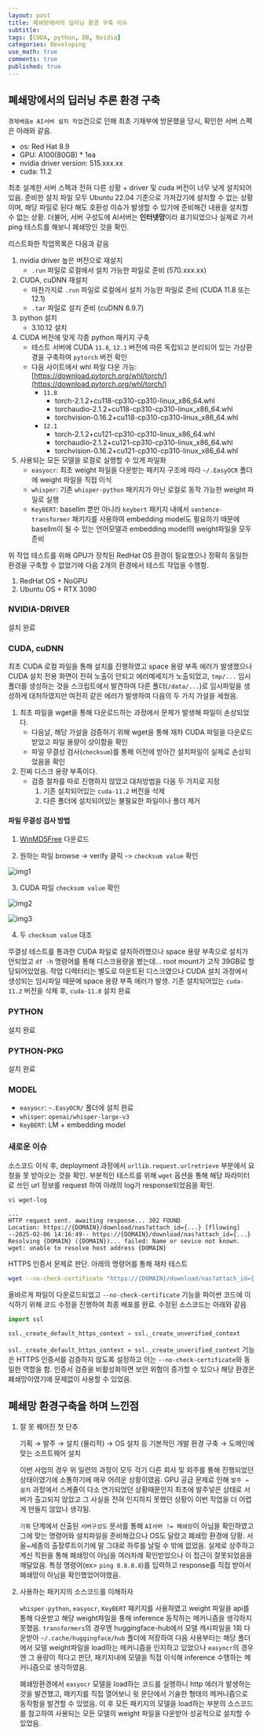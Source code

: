 ```yaml
---
layout: post
title: 폐쇄망에서의 딥러닝 환경 구축 이슈
subtitle: 
tags: [CUDA, python, DB, Nvidia]
categories: Developing
use_math: true
comments: true
published: true
---
```


## 폐쇄망에서의 딥러닝 추론 환경 구축
`경제배움e AI서버 설치 작업`건으로 인해 최초 기재부에 방문했을 당시, 확인한 서버 스펙은 아래와 같음.

- os: Red Hat 8.9
- GPU: A100(80GB) * 1ea
- nvidia driver version: 515.xxx.xx
- cuda: 11.2

최초 설계한 서버 스펙과 전혀 다른 상황 + driver 및 cuda 버전이 너무 낮게 설치되어있음. 준비한 설치 파일 모두 Ubuntu 22.04 기준으로 가져갔기에 설치할 수 없는 상황이며, 해당 파일로 된다 해도 호환성 이슈가 발생할 수 있기에 준비해간 내용을 설치할 수 없는 상황. 더불어, 서버 구성도에 AI서버는 **인터넷망**이라 표기되었으나 실제로 가서 ping 테스트를 해보니 폐쇄망인 것을 확인.

리스트화한 작업목록은 다음과 같음

1. nvidia driver 높은 버전으로 재설치
    - `.run` 파일로 로컬에서 설치 가능한 파일로 준비 (570.xxx.xx)
2. CUDA, cuDNN 재설치
    - 마찬가지로 `.run` 파일로 로컬에서 설치 가능한 파일로 준비 (CUDA 11.8 또는 12.1)
    - `.tar` 파일로 설치 준비 (cuDNN 8.9.7)
3. python 설치
    - 3.10.12 설치
4. CUDA 버전에 맞게 각종 python 패키지 구축
    - 테스트 서버에 CUDA `11.8`, `12.1` 버전에 따른 독립되고 분리되어 있는 가상환경을 구축하여 `pytorch` 버전 확인
    - 다음 사이트에서 whl 파일 다운 가능: [https://download.pytorch.org/whl/torch/](https://download.pytorch.org/whl/torch/)
        - `11.8`
            - torch-2.1.2+cu118-cp310-cp310-linux_x86_64.whl
            - torchaudio-2.1.2+cu118-cp310-cp310-linux_x86_64.whl
            - torchvision-0.16.2+cu118-cp310-cp310-linux_x86_64.whl
        - `12.1`
            - torch-2.1.2+cu121-cp310-cp310-linux_x86_64.whl
            - torchaudio-2.1.2+cu121-cp310-cp310-linux_x86_64.whl
            - torchvision-0.16.2+cu121-cp310-cp310-linux_x86_64.whl
5. 사용되는 모든 모델을 로컬로 실행할 수 있게 파일화
    - `easyocr`: 최초 weight 파일을 다운받는 패키지 구조에 따라 `~/.EasyOCR` 폴더에 weight 파일을 직접 이식
    - `whisper`: 기존 `whisper-python` 패키지가 아닌 로컬로 동작 가능한 weight 파일로 실행
    - `KeyBERT`: basellm 뿐만 아니라 `keybert` 패키지 내에서 `sentence-transformer` 패키지를 사용하여 embedding model도 필요하기 때문에 basellm이 될 수 있는 언어모델과 embedding model의 weight파일을 모두 준비

위 작업 테스트를 위해 GPU가 장착된 RedHat OS 환경이 필요했으나 정확히 동일한 환경을 구축할 수 없었기에 다음 2개의 환경에서 테스트 작업을 수행함.

1. RedHat OS + NoGPU
2. Ubuntu OS + RTX 3090 

### NVIDIA-DRIVER
설치 완료

### CUDA, cuDNN
최초 CUDA 로컬 파일을 통해 설치를 진행하였고 space 용량 부족 에러가 발생했으나 CUDA 설치 전용 화면이 전혀 노출이 안되고 에러메세지가 노출되었고, `tmp/...` 임시 폴더를 생성하는 것을 스크립트에서 발견하여 다른 폴더(`/data/...`)로 임시파일을 생성하게 대처하였지만 여전히 같은 에러가 발생하여 다음의 두 가지 가설을 세웠음. 

1. 최초 파일을 wget을 통해 다운로드하는 과정에서 문제가 발생해 파일이 손상되었다.
    - 다음날, 해당 가설을 검증하기 위해 wget을 통해 재차 CUDA 파일을 다운로드 받았고 파일 용량이 상이함을 확인
    - 파일 무결성 검사(`checksum`)를 통해 이전에 받아간 설치파일이 실제로 손상되었음을 확인
2. 진짜 디스크 용량 부족이다.
    - 검증 절차를 따로 진행하지 않았고 대처방법을 다음 두 가지로 지정
        1) 기존 설치되어있는 `cuda-11.2` 버전을 삭제
        2) 다른 폴더에 설치되어있는 불필요한 파일이나 폴더 제거

#### 파일 무결성 검사 방법
1. [WinMD5Free](https://www.winmd5.com/) 다운로드

2. 원하는 파일 browse -> verify 클릭 -> `checksum value` 확인

![img1](/img/etc/img1.png)

3. CUDA 파일 `checksum value` 확인

![img2](/img/etc/img2.png)

![img3](/img/etc/img3.png)

4. 두 `checksum value` 대조


무결성 테스트를 통과한 CUDA 파일로 설치하려했으나 space 용량 부족으로 설치가 안되었고 `df -h` 명령어를 통해 디스크용량을 봤는데... root mount가 고작 39GB로 할당되어있었음. 작업 디렉터리는 별도로 마운트된 디스크였으나 CUDA 설치 과정에서 생성되는 임시파일 때문에 space 용량 부족 에러가 발생. 기존 설치되어있는 `cuda-11.2` 버전을 삭제 후, `cuda-11.8` 설치 완료

### PYTHON
설치 완료

### PYTHON-PKG
설치 완료

### MODEL
- `easyocr`: `~.EasyOCR/` 폴더에 설치 완료
- `whisper`: `openai/whisper-large-v3` 
- `KeyBERT`: LM + embedding model

### 새로운 이슈
소스코드 이식 후, deployment 과정에서 `urllib.request.urlretrieve` 부분에서 요청을 못 받아오는 것을 확인.
부분적인 테스트를 위해 `wget` 옵션을 통해 해당 파라미터로 쓰인 url 정보를 request 하여 아래의 log가 response되었음을 확인.


```bash
vi wget-log
```

```
...
HTTP request sent. awaiting response... 302 FOUND
Location: https://{DOMAIN}/download/nas?attach_id={...} [fllowing]
--2025-02-06 14:16:49-- https://{DOMAIN}/download/nas?attach_id={...}
Resolving {DOMAIN} ({DOMAIN})... failed: Name or sevice not known.
wget: unable to resolve host address {DOMAIN}
```

HTTPS 인증서 문제로 판단. 아래의 명령어를 통해 재차 테스트

```bash
wget --no-check-certificate "https://{DOMAIN}/download/nas?attach_id={...}"
```

올바르게 파일이 다운로드되었고 `--no-check-certificate` 기능을 파이썬 코드에 이식하기 위해 코드 수정을 진행하여 최종 배포를 완료. 수정된 소스코드는 아래와 같음

```python
import ssl

ssl._create_default_https_context = ssl._create_unverified_context
```

`ssl._create_default_https_context = ssl._create_unverified_context` 기능은 HTTPS 인증서를 검증하지 않도록 설정하고 이는 `--no-check-certificate`와 동일한 역할을 함. 인증서 검증을 비활성화하면 보안 위험이 증가할 수 있으나 해당 환경은 폐쇄망이였기에 문제없이 사용할 수 있었음.


## 폐쇄망 환경구축을 하며 느낀점

1. 잘 못 꿰어진 첫 단추

    기획 → 발주 → 설치 (물리적) → OS 설치 등 기본적인 개발 환경 구축 → 도메인에 맞는 소프트웨어 설치

    이번 사업의 경우 위 일련의 과정이 모두 각기 다른 회사 및 외주를 통해 진행되었던 상태이였기에 소통하기에 매우 어려운 상황이였음. GPU 공급 문제로 인해 `발주 → 설치` 과정에서 스케줄이 다소 연기되었던 상황때문인지 최초에 발주넣은 상태로 서버가 출고되지 않았고 그 사실을 전혀 인지하지 못했던 상황이 이번 작업을 더 어렵게 만들지 않았나 생각됨.

    `기획` 단계에서 산출된 `서버구성도` 문서를 통해 `AI서버 != 폐쇄망`이 아님을 확인하였고 그에 맞는 명령어와 설치파일을 준비해갔으나 OS도 달랐고 폐쇄망 환경에 당황. 서울~세종의 출장루트이기에 말 그대로 하루를 날릴 수 밖에 없었음. 실제로 상주하고계신 직원을 통해 폐쇄망이 아님을 여러차례 확인받았으나 이 접근이 잘못되었음을 깨달았음. 특정 명령어(ex> `ping 8.8.8.8`)를 입력하고 response를 직접 받아서 폐쇄망이 아님을 확인했었어야했음.

2. 사용하는 패키지의 소스코드를 이해하자

    `whisper-python`, `easyocr`, `KeyBERT` 패키지를 사용하였고 weight 파일을 api를 통해 다운받고 해당 weight파일을 통해 inference 동작하는 메커니즘을 생각하지 못했음. `transformers`의 경우엔 huggingface-hub에서 모델 캐시파일을 1회 다운받아 `~/.cache/huggingface/hub` 폴더에 저장하여 다음 사용부터는 해당 폴더에서 모델 weight파일을 load하는 메커니즘을 인지하고 있었으나 `easyocr`의 경우엔 그 용량이 적다고 판단, 패키지내에 모델을 직접 이식해 inference 수행하는 메커니즘으로 생각하였음.

    폐쇄망환경에서 `easyocr` 모델을 load하는 코드를 실행하니 http 에러가 발생하는 것을 발견했고, 패키지를 직접 열어보니 윗 문단에서 기술한 형태의 메커니즘으로 동작함을 발견할 수 있었음. 이 후 모든 패키지의 모델을 load하는 부분의 소스코드를 참고하여 사용되는 모든 모델의 weight 파일을 다운받아 성공적으로 설치할 수 있었음.
